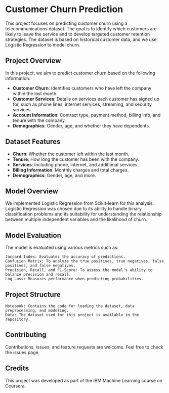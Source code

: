 # Customer Churn Prediction 

This project focuses on predicting customer churn using a telecommunications dataset. The goal is to identify which customers are likely to leave the service and to develop targeted customer retention strategies. The dataset is based on historical customer data, and we use Logistic Regression to model churn.

## Project Overview 

In this project, we aim to predict customer churn based on the following information:

- **Customer Churn**: Identifies customers who have left the company within the last month.
- **Customer Services**: Details on services each customer has signed up for, such as phone lines, internet services, streaming, and security services.
- **Account Information**: Contract type, payment method, billing info, and tenure with the company.
- **Demographics**: Gender, age, and whether they have dependents.

## Dataset Features 

- **Churn**: Whether the customer left within the last month.
- **Tenure**: How long the customer has been with the company.
- **Services**: Including phone, internet, and additional services.
- **Billing Information**: Monthly charges and total charges.
- **Demographics**: Gender, age, and more.

## Model Overview 

We implemented Logistic Regression from Scikit-learn for this analysis. Logistic Regression was chosen due to its ability to handle binary classification problems and its suitability for understanding the relationship between multiple independent variables and the likelihood of churn.

## Model Evaluation 

The model is evaluated using various metrics such as:

    Jaccard Index: Evaluates the accuracy of predictions.
    Confusion Matrix: To analyze the true positives, true negatives, false positives, and false negatives.
    Precision, Recall, and F1-Score: To assess the model's ability to balance precision and recall.
    Log Loss: Measures performance when predicting probabilities.

## Project Structure

    Notebook: Contains the code for loading the dataset, data preprocessing, and modeling.
    Data: The dataset used for this project is available in the repository.

## Contributing

Contributions, issues, and feature requests are welcome. Feel free to check the issues page.

## Credits

This project was developed as part of the IBM Machine Learning course on Coursera.
